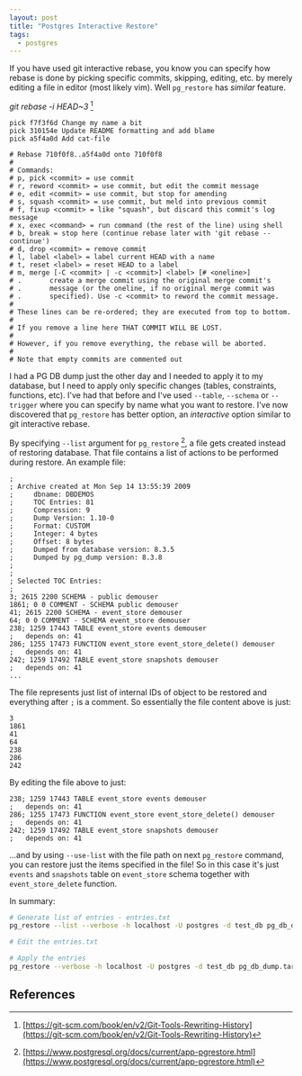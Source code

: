```yaml
---
layout: post
title: "Postgres Interactive Restore"
tags:
  - postgres
---
```


If you have used git interactive rebase, you know you can specify how rebase is done by picking specific commits, skipping, editing, etc. by merely editing a file in editor (most likely vim). Well `pg_restore` has _similar_ feature.

_git rebase -i HEAD~3_ [^1]
```text
pick f7f3f6d Change my name a bit
pick 310154e Update README formatting and add blame
pick a5f4a0d Add cat-file

# Rebase 710f0f8..a5f4a0d onto 710f0f8
#
# Commands:
# p, pick <commit> = use commit
# r, reword <commit> = use commit, but edit the commit message
# e, edit <commit> = use commit, but stop for amending
# s, squash <commit> = use commit, but meld into previous commit
# f, fixup <commit> = like "squash", but discard this commit's log message
# x, exec <command> = run command (the rest of the line) using shell
# b, break = stop here (continue rebase later with 'git rebase --continue')
# d, drop <commit> = remove commit
# l, label <label> = label current HEAD with a name
# t, reset <label> = reset HEAD to a label
# m, merge [-C <commit> | -c <commit>] <label> [# <oneline>]
# .       create a merge commit using the original merge commit's
# .       message (or the oneline, if no original merge commit was
# .       specified). Use -c <commit> to reword the commit message.
#
# These lines can be re-ordered; they are executed from top to bottom.
#
# If you remove a line here THAT COMMIT WILL BE LOST.
#
# However, if you remove everything, the rebase will be aborted.
#
# Note that empty commits are commented out
```

I had a PG DB dump just the other day and I needed to apply it to my database, but I need to apply only specific changes (tables, constraints, functions, etc). I've had that before and I've used `--table`, `--schema` or `--trigger` where you can specify by name what you want to restore. I've now discovered that `pg_restore` has better option, an _interactive_ option similar to git interactive rebase.

By specifying `--list` argument for `pg_restore` [^2], a file gets created instead of restoring database. That file contains a list of actions to be performed during restore. An example file:

```text
;
; Archive created at Mon Sep 14 13:55:39 2009
;     dbname: DBDEMOS
;     TOC Entries: 81
;     Compression: 9
;     Dump Version: 1.10-0
;     Format: CUSTOM
;     Integer: 4 bytes
;     Offset: 8 bytes
;     Dumped from database version: 8.3.5
;     Dumped by pg_dump version: 8.3.8
;
;
; Selected TOC Entries:
;
3; 2615 2200 SCHEMA - public demouser
1861; 0 0 COMMENT - SCHEMA public demouser
41; 2615 2200 SCHEMA - event_store demouser
64; 0 0 COMMENT - SCHEMA event_store demouser
238; 1259 17443 TABLE event_store events demouser
;	depends on: 41
286; 1255 17473 FUNCTION event_store event_store_delete() demouser
;	depends on: 41
242; 1259 17492 TABLE event_store snapshots demouser
;	depends on: 41
...
```

The file represents just list of internal IDs of object to be restored and everything after `;` is a comment. So essentially the file content above is just:

```text
3
1861
41
64
238
286
242
```

By editing the file above to just:

```text
238; 1259 17443 TABLE event_store events demouser
;	depends on: 41
286; 1255 17473 FUNCTION event_store event_store_delete() demouser
;	depends on: 41
242; 1259 17492 TABLE event_store snapshots demouser
;	depends on: 41
```

...and by using `--use-list` with the file path on next `pg_restore` command, you can restore just the items specified in the file! So in this case it's just `events` and `snapshots` table on `event_store` schema together with `event_store_delete` function.

In summary:

```sh
# Generate list of entries - entries.txt
pg_restore --list --verbose -h localhost -U postgres -d test_db pg_db_dump.tar.gz > entries.txt

# Edit the entries.txt

# Apply the entries
pg_restore --verbose -h localhost -U postgres -d test_db pg_db_dump.tar.gz --use-list entries.txt
```

## References

[^1]: [https://git-scm.com/book/en/v2/Git-Tools-Rewriting-History](https://git-scm.com/book/en/v2/Git-Tools-Rewriting-History)

[^2]: [https://www.postgresql.org/docs/current/app-pgrestore.html](https://www.postgresql.org/docs/current/app-pgrestore.html)